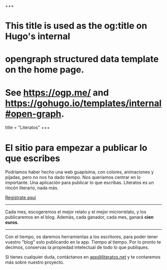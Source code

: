 +++
# This title is used as the og:title on Hugo's internal
# opengraph structured data template on the home page.
# See https://ogp.me/ and https://gohugo.io/templates/internal#open-graph.
title = "Literatos"
+++

# El sitio para empezar a publicar lo que escribes

Podríamos haber hecho una web guapísima, con colores, animaciones y pijadas, pero no nos ha dado tiempo. Nos queríamos centrar en lo importante. Una aplicación para publicar lo que escribas. Literatos es un rincón literario, nada más. 

[Regístrate aquí](https://app.literatos.net)

---

Cada mes, escogeremos el mejor relato y el mejor microrrelato, y los publicaremos en el blog. Además, cada ganador, cada mes, ganará **cien euros**.



---

Con el tiempo, os daremos herramientas a los escritores, para poder tener vuestro "blog" solo publicando en la app. Tiempo al tiempo. Por lo pronto te decimos, conservas la propiedad intelectual de todo lo que publiques. 



Si tienes cualquier duda, contáctanos en app@literatos.net y te contaremos más sobre nuestro proyecto.